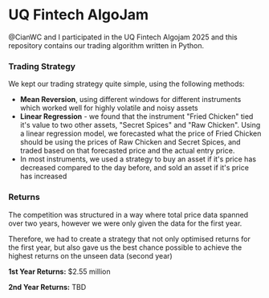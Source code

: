 # UQ Fintech AlgoJam

@CianWC and I participated in the UQ Fintech Algojam 2025 and this repository contains our trading algorithm written in Python. 

### Trading Strategy

We kept our trading strategy quite simple, using the following methods:

- **Mean Reversion**, using different windows for different instruments which worked well for highly volatile and noisy assets
- **Linear Regression** - we found that the instrument "Fried Chicken" tied it's value to two other assets, "Secret Spices" and "Raw Chicken". Using a linear regression model, we forecasted what the price of Fried Chicken should be using the prices of Raw Chicken and Secret Spices, and traded based on that forecasted price and the actual entry price.
- In most instruments, we used a strategy to buy an asset if it's price has decreased compared to the day before, and sold an asset if it's price has increased

### Returns

The competition was structured in a way where total price data spanned over two years, however we were only given the data for the first year.

Therefore, we had to create a strategy that not only optimised returns for the first year, but also gave us the best chance possible to achieve the highest returns on the unseen data (second year)

**1st Year Returns:** $2.55 million 

**2nd Year Returns:** TBD